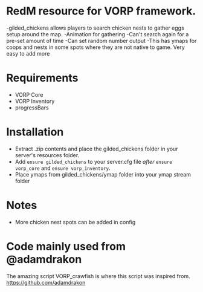 # RedM resource for VORP framework.
-gilded_chickens allows players to search chicken nests to gather eggs setup around the map. 
-Animation for gathering
-Can't search again for a pre-set amount of time
-Can set random number output
-This has ymaps for coops and nests in some spots where they are not native to game. Very easy to add more

# Requirements
- VORP Core 
- VORP Inventory
- progressBars

# Installation
- Extract .zip contents and place the gilded_chickens folder in your server's resources folder.
- Add `ensure gilded_chickens` to your server.cfg file *after* `ensure vorp_core` and `ensure vorp_inventory`.
- Place ymaps from gilded_chickens/ymap folder into your ymap stream folder

# Notes
- More chicken nest spots can be added in config

# Code mainly used from @adamdrakon
The amazing script VORP_crawfish is where this script was inspired from. https://github.com/adamdrakon



